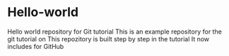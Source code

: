 # Hello-world
Hello world repository for Git tutorial
This is an example repository for the git tutorial on 
This repozitory is built step by step in the tutorial
It now includes for GitHub
